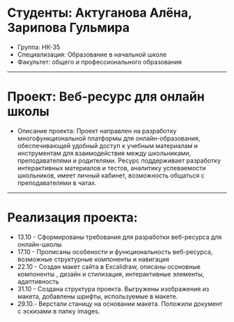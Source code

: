 # Студенты: Актуганова Алёна, Зарипова Гульмира
- Группа: НК-35
- Специализация: Образование в начальной школе
- Факультет: общего и профессионального образования
---
# Проект: Веб-ресурс для онлайн школы
- Описание проекта: Проект направлен на разработку многофункциональной платформы для онлайн-образования, обеспечивающей удобный доступ к учебным материалам и инструментам для взаимодействия между школьниками, преподавателями и родителями. Ресурс поддерживает разработку интерактивных материалов и тестов, аналитику успеваемости школьников, имеет личный кабинет, возможность общаться с преподавателями в чатах.
---
# Реализация проекта:
- 13.10 - Сформированы требования для разработки веб-ресурса для онлайн-школы
- 17.10 - Прописаны особености и функциональность веб-ресурса, возможные структурные компоненты и навигация
- 22.10 - Создан макет сайта в Excalidraw, описаны осоновные компоненты , дизайн и стилизация, интерактивные элементы, адаптивность
- 31.10 - Создана структура проекта. Выгружены изображения из макета, добавлены шрифты, используемые в макете.
- 29.10.- Верстали станицу на основании макета. Положили документ с эскизами в папку images.
